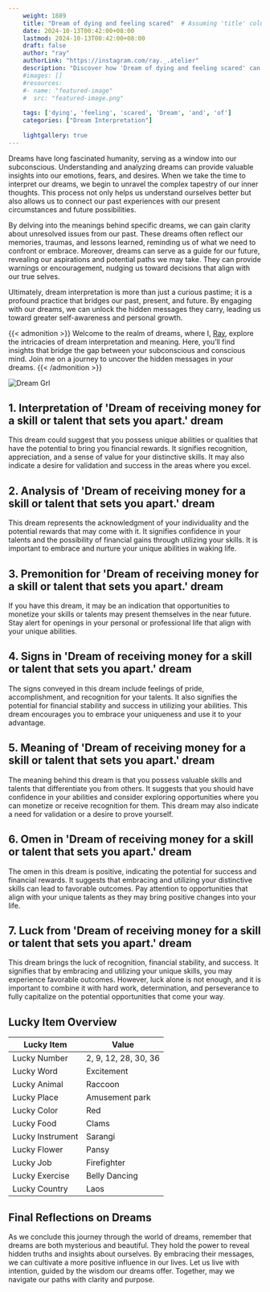 ```yaml
---
    weight: 1889
    title: "Dream of dying and feeling scared"  # Assuming 'title' column exists
    date: 2024-10-13T00:42:00+08:00
    lastmod: 2024-10-13T00:42:00+08:00
    draft: false
    author: "ray"
    authorLink: "https://instagram.com/ray._.atelier"
    description: "Discover how 'Dream of dying and feeling scared' can interpret your future and uncover its significant meanings in your life."
    #images: []
    #resources:
    #- name: "featured-image"
    #  src: "featured-image.png"
    
    tags: ['dying', 'feeling', 'scared', 'Dream', 'and', 'of']
    categories: ["Dream Interpretation"]
    
    lightgallery: true
---
```

    
Dreams have long fascinated humanity, serving as a window into our subconscious. Understanding and analyzing dreams can provide valuable insights into our emotions, fears, and desires. When we take the time to interpret our dreams, we begin to unravel the complex tapestry of our inner thoughts. This process not only helps us understand ourselves better but also allows us to connect our past experiences with our present circumstances and future possibilities.

By delving into the meanings behind specific dreams, we can gain clarity about unresolved issues from our past. These dreams often reflect our memories, traumas, and lessons learned, reminding us of what we need to confront or embrace. Moreover, dreams can serve as a guide for our future, revealing our aspirations and potential paths we may take. They can provide warnings or encouragement, nudging us toward decisions that align with our true selves.

Ultimately, dream interpretation is more than just a curious pastime; it is a profound practice that bridges our past, present, and future. By engaging with our dreams, we can unlock the hidden messages they carry, leading us toward greater self-awareness and personal growth.

{{< admonition >}}
Welcome to the realm of dreams, where I, [Ray](https://instagram.com/ray._.atelier), explore the intricacies of dream interpretation and meaning. Here, you’ll find insights that bridge the gap between your subconscious and conscious mind. Join me on a journey to uncover the hidden messages in your dreams.
{{< /admonition >}}

![Dream Grl](https://cdn.pixabay.com/photo/2017/11/02/03/35/gothic-2910057_1280.jpg "Dream Grl")

## 1. Interpretation of 'Dream of receiving money for a skill or talent that sets you apart.' dream
 This dream could suggest that you possess unique abilities or qualities that have the potential to bring you financial rewards. It signifies recognition, appreciation, and a sense of value for your distinctive skills. It may also indicate a desire for validation and success in the areas where you excel.

## 2. Analysis of 'Dream of receiving money for a skill or talent that sets you apart.' dream
 This dream represents the acknowledgment of your individuality and the potential rewards that may come with it. It signifies confidence in your talents and the possibility of financial gains through utilizing your skills. It is important to embrace and nurture your unique abilities in waking life.

## 3. Premonition for 'Dream of receiving money for a skill or talent that sets you apart.' dream
 If you have this dream, it may be an indication that opportunities to monetize your skills or talents may present themselves in the near future. Stay alert for openings in your personal or professional life that align with your unique abilities.

## 4. Signs in 'Dream of receiving money for a skill or talent that sets you apart.' dream
 The signs conveyed in this dream include feelings of pride, accomplishment, and recognition for your talents. It also signifies the potential for financial stability and success in utilizing your abilities. This dream encourages you to embrace your uniqueness and use it to your advantage.

## 5. Meaning of 'Dream of receiving money for a skill or talent that sets you apart.' dream
 The meaning behind this dream is that you possess valuable skills and talents that differentiate you from others. It suggests that you should have confidence in your abilities and consider exploring opportunities where you can monetize or receive recognition for them. This dream may also indicate a need for validation or a desire to prove yourself.

## 6. Omen in 'Dream of receiving money for a skill or talent that sets you apart.' dream
 The omen in this dream is positive, indicating the potential for success and financial rewards. It suggests that embracing and utilizing your distinctive skills can lead to favorable outcomes. Pay attention to opportunities that align with your unique talents as they may bring positive changes into your life.

## 7. Luck from 'Dream of receiving money for a skill or talent that sets you apart.' dream
 This dream brings the luck of recognition, financial stability, and success. It signifies that by embracing and utilizing your unique skills, you may experience favorable outcomes. However, luck alone is not enough, and it is important to combine it with hard work, determination, and perseverance to fully capitalize on the potential opportunities that come your way.

## Lucky Item Overview
| Lucky Item          | Value              |
|---------------|--------------------|
| Lucky Number        | 2, 9, 12, 28, 30, 36  |
| Lucky Word          | Excitement |
| Lucky Animal        | Raccoon |
| Lucky Place         | Amusement park     |
| Lucky Color         | Red     |
| Lucky Food          | Clams      |
| Lucky Instrument    | Sarangi |
| Lucky Flower        | Pansy    |
| Lucky Job           | Firefighter       |
| Lucky Exercise      | Belly Dancing  |
| Lucky Country       | Laos    |


##  Final Reflections on Dreams

As we conclude this journey through the world of dreams, remember that dreams are both mysterious and beautiful. They hold the power to reveal hidden truths and insights about ourselves. By embracing their messages, we can cultivate a more positive influence in our lives. Let us live with intention, guided by the wisdom our dreams offer. Together, may we navigate our paths with clarity and purpose.
